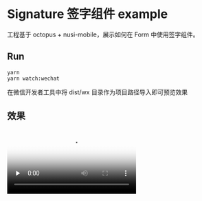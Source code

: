 # Signature 签字组件 example

工程基于 octopus + nusi-mobile，展示如何在 Form 中使用签字组件。

## Run

```shell
yarn
yarn watch:wechat
```

在微信开发者工具中将 dist/wx 目录作为项目路径导入即可预览效果

## 效果

<video id="video" controls="" preload="none" poster="封面">
      <source id="mp4" src="/Users/maolin/Desktop/Untitled.mov" type="video/mp4">
</videos>
